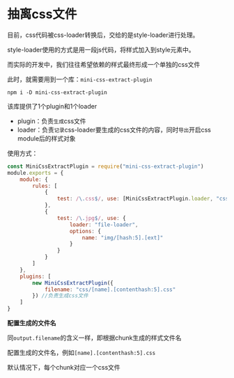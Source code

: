 # 抽离css文件

目前，css代码被css-loader转换后，交给的是style-loader进行处理。

style-loader使用的方式是用一段js代码，将样式加入到style元素中。

而实际的开发中，我们往往希望依赖的样式最终形成一个单独的css文件

此时，就需要用到一个库：`mini-css-extract-plugin`

```npm i -D mini-css-extract-plugin```

该库提供了1个plugin和1个loader

- plugin：负责`生成`css文件
- loader：负责`记录`css-loader要生成的css文件的内容，同时`导出`开启css module后的样式对象

使用方式：

```js
const MiniCssExtractPlugin = require("mini-css-extract-plugin")
module.exports = {
    module: {
        rules: [
            {
                test: /\.css$/, use: [MiniCssExtractPlugin.loader, "css-loader?modules"]
            },
            {
                test: /\.jpg$/, use: {
                    loader: "file-loader",
                    options: {
                        name: "img/[hash:5].[ext]"
                    }
                }
            }
        ]
    },
    plugins: [
        new MiniCssExtractPlugin({
            filename: "css/[name].[contenthash:5].css"
        }) //负责生成css文件
    ]
}
```

**配置生成的文件名**

同`output.filename`的含义一样，即根据chunk生成的样式文件名

配置生成的文件名，例如`[name].[contenthash:5].css`

默认情况下，每个chunk对应一个css文件